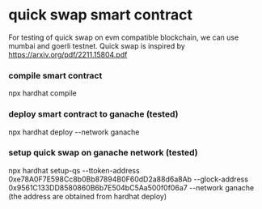 # quick swap smart contract

For testing of quick swap on evm compatible blockchain, we can use mumbai and goerli testnet. Quick swap is inspired by https://arxiv.org/pdf/2211.15804.pdf  

### compile smart contract
npx hardhat compile

### deploy smart contract to ganache (tested)
npx hardhat deploy --network ganache

### setup quick swap on ganache network (tested)
npx hardhat setup-qs --ttoken-address 0xe78A0F7E598Cc8b0Bb87894B0F60dD2a88d6a8Ab --glock-address 0x9561C133DD8580860B6b7E504bC5Aa500f0f06a7  --network ganache
(the address are obtained from hardhat deploy)
